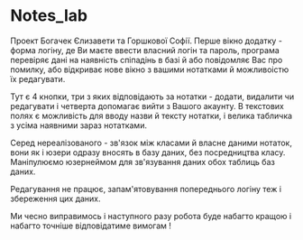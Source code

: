 # Notes_lab

Проект Богачек Єлизавети та Горшкової Софії.
Перше вікно додатку - форма логіну, де Ви маєте ввести власний логін та пароль, 
програма перевіряє дані на наявність спіпадінь в базі й або повідомляє Вас про помилку, 
або відкриває нове вікно з вашими нотатками й можливоістю їх редагувати.

Тут є 4 кнопки, три з яких відповідають за нотатки - додати, видалити чи редагувати і четверта допомагає вийти з Вашого акаунту.
В текстових полях є можливість для вводу назви й тексту нотатки, і велика табличка з усіма наявними зараз нотатками.

Серед нереалізованого - зв'язок між класами й власне даними нотаток, вони як і юзери одразу вносять в базу даних, без посредництва класу.
Маніпулюємо юзернеймом для зв'язування даних обох таблиць баз даних. 

Редагування не працює, запам'ятовування попереднього логіну теж і збереження цих даних.

Ми чесно виправимось і наступного разу робота буде набагто кращою і набагто точніше відповідатиме вимогам !
